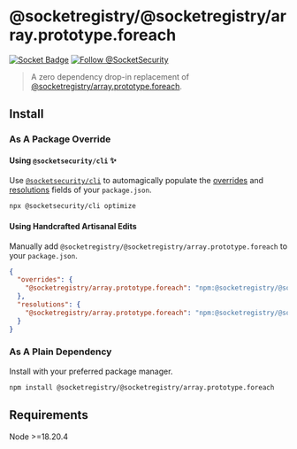 # @socketregistry/@socketregistry/array.prototype.foreach

[![Socket Badge](https://socket.dev/api/badge/npm/package/@socketregistry/@socketregistry/array.prototype.foreach)](https://socket.dev/npm/package/@socketregistry/@socketregistry/array.prototype.foreach)
[![Follow @SocketSecurity](https://img.shields.io/twitter/follow/SocketSecurity?style=social)](https://twitter.com/SocketSecurity)

> A zero dependency drop-in replacement of
> [@socketregistry/array.prototype.foreach](https://www.npmjs.com/package/@socketregistry/array.prototype.foreach).

## Install

### As A Package Override

#### Using `@socketsecurity/cli` :sparkles:

Use [`@socketsecurity/cli`](https://www.npmjs.com/package/@socketsecurity/cli)
to automagically populate the
[overrides](https://docs.npmjs.com/cli/v9/configuring-npm/package-json#overrides)
and [resolutions](https://yarnpkg.com/configuration/manifest#resolutions) fields
of your `package.json`.

```sh
npx @socketsecurity/cli optimize
```

#### Using Handcrafted Artisanal Edits

Manually add `@socketregistry/@socketregistry/array.prototype.foreach` to your
`package.json`.

```json
{
  "overrides": {
    "@socketregistry/array.prototype.foreach": "npm:@socketregistry/@socketregistry/array.prototype.foreach@^1"
  },
  "resolutions": {
    "@socketregistry/array.prototype.foreach": "npm:@socketregistry/@socketregistry/array.prototype.foreach@^1"
  }
}
```

### As A Plain Dependency

Install with your preferred package manager.

```sh
npm install @socketregistry/@socketregistry/array.prototype.foreach
```

## Requirements

Node &gt;=18.20.4
